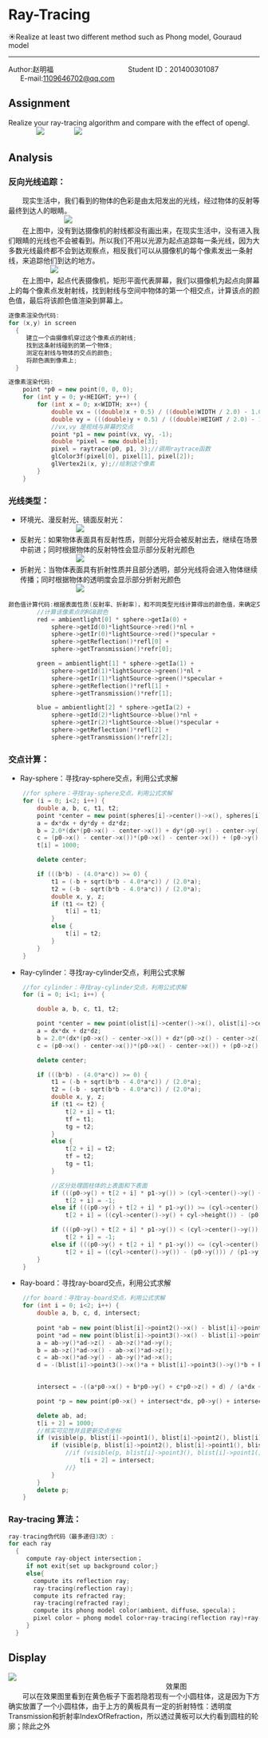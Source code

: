 # Ray-Tracing
:sunny:Realize at least two different method such as Phong model, Gouraud model<br>
__________________________________________________________________________________________
Author:赵明福                                        Student ID：201400301087                            E-mail:1109646702@qq.com<br>
## Assignment
Realize your ray-tracing algorithm and compare with the effect of opengl.<br>
　　　　![](https://github.com/Chicharito999/ImageCache/raw/master/image/图片24.png) 
　　　　![](https://github.com/Chicharito999/ImageCache/raw/master/image/图片25.png)
## Analysis
### 反向光线追踪：
　　现实生活中，我们看到的物体的色彩是由太阳发出的光线，经过物体的反射等最终到达人的眼睛。<br>
　　　　　　　　![](https://github.com/Chicharito999/ImageCache/raw/master/image/图片57.png)<br>
　　在上图中，没有到达摄像机的射线都没有画出来，在现实生活中，没有进入我们眼睛的光线也不会被看到。所以我们不用以光源为起点追踪每一条光线，因为大多数光线最终都不会到达观察点，相反我们可以从摄像机的每个像素发出一条射线，来追踪他们到达的地方。<br>
　　　　　　![](https://github.com/Chicharito999/ImageCache/raw/master/image/图片58.png)<br> 
　　在上图中，起点代表摄像机，矩形平面代表屏幕，我们以摄像机为起点向屏幕上的每个像素点发射射线，找到射线与空间中物体的第一个相交点，计算该点的颜色值，最后将该颜色值渲染到屏幕上。<br>
```cpp
逐像素渲染伪代码:
for (x,y) in screen
  {
     建立一个由摄像机穿过这个像素点的射线;
     找到这条射线碰到的第一个物体;
     测定在射线与物体的交点的颜色;
     将颜色画到像素上;
  }
```  
```cpp
逐像素渲染代码:
	point *p0 = new point(0, 0, 0);
	for (int y = 0; y<HEIGHT; y++) {
		for (int x = 0; x<WIDTH; x++) {
			double vx = ((double)x + 0.5) / ((double)WIDTH / 2.0) - 1.0;
			double vy = (((double)y + 0.5) / ((double)HEIGHT / 2.0) - 1.0)*.899;
			//vx,vy 是视线与屏幕的交点
			point *p1 = new point(vx, vy, -1);
			double *pixel = new double[3];
			pixel = raytrace(p0, p1, 3);//调用raytrace函数
			glColor3f(pixel[0], pixel[1], pixel[2]);
			glVertex2i(x, y);//绘制这个像素
		}
	}
```    
### 光线类型：
* 环境光、漫反射光、镜面反射光：<br>
　　　　　　　　![](https://github.com/Chicharito999/ImageCache/raw/master/image/图片59.png)<br>
* 反射光：如果物体表面具有反射性质，则部分光将会被反射出去，继续在场景中前进；同时根据物体的反射特性会显示部分反射光颜色<br>
　　　　　　　　![](https://github.com/Chicharito999/ImageCache/raw/master/image/图片60.png)<br>
* 折射光：当物体表面具有折射性质并且部分透明，部分光线将会进入物体继续传播；同时根据物体的透明度会显示部分折射光颜色<br>
　　　　　　　　![](https://github.com/Chicharito999/ImageCache/raw/master/image/图片61.png)<br>
```cpp
颜色值计算代码:根据表面性质(反射率、折射率)，和不同类型光线计算得出的颜色值，来确定交点的颜色值，即当前像素点的颜色值。
		//计算该像素点的RGB颜色
		red = ambientlight[0] * sphere->getIa(0) +
			sphere->getId(0)*lightSource->red()*nl +
			sphere->getIr(0)*lightSource->red()*specular +
			sphere->getReflection()*refl[0] +
			sphere->getTransmission()*refr[0];

		green = ambientlight[1] * sphere->getIa(1) +
			sphere->getId(1)*lightSource->green()*nl +
			sphere->getIr(1)*lightSource->green()*specular +
			sphere->getReflection()*refl[1] +
			sphere->getTransmission()*refr[1];

		blue = ambientlight[2] * sphere->getIa(2) +
			sphere->getId(2)*lightSource->blue()*nl +
			sphere->getIr(2)*lightSource->blue()*specular +
			sphere->getReflection()*refl[2] +
			sphere->getTransmission()*refr[2];
```    
### 交点计算：
* Ray-sphere：寻找ray-sphere交点，利用公式求解<br> 
```cpp
	//for sphere：寻找ray-sphere交点，利用公式求解
	for (i = 0; i<2; i++) {
		double a, b, c, t1, t2;
		point *center = new point(spheres[i]->center()->x(), spheres[i]->center()->y(), spheres[i]->center()->z());
		a = dx*dx + dy*dy + dz*dz;
		b = 2.0*(dx*(p0->x() - center->x()) + dy*(p0->y() - center->y()) + dz*(p0->z() - center->z()));
		c = (p0->x() - center->x())*(p0->x() - center->x()) + (p0->y() - center->y())*(p0->y() - center->y()) + (p0->z() - center->z())*(p0->z() - center->z()) - (spheres[i]->radius())*(spheres[i]->radius());
		t[i] = 1000;

		delete center;

		if (((b*b) - (4.0*a*c)) >= 0) {
			t1 = (-b + sqrt(b*b - 4.0*a*c)) / (2.0*a);
			t2 = (-b - sqrt(b*b - 4.0*a*c)) / (2.0*a);
			double x, y, z;
			if (t1 <= t2) {
				t[i] = t1;
			}
			else {
				t[i] = t2;
			}
		}
	}
``` 
* Ray-cylinder：寻找ray-cylinder交点，利用公式求解<br> 
```cpp
	//for cylinder：寻找ray-cylinder交点，利用公式求解
	for (i = 0; i<1; i++) {

		double a, b, c, t1, t2;

		point *center = new point(olist[i]->center()->x(), olist[i]->center()->y(), olist[i]->center()->z());
		a = dx*dx + dz*dz;
		b = 2.0*(dx*(p0->x() - center->x()) + dz*(p0->z() - center->z()));
		c = (p0->x() - center->x())*(p0->x() - center->x()) + (p0->z() - center->z())*(p0->z() - center->z()) - (olist[i]->radius())*(olist[i]->radius());

		delete center;

		if (((b*b) - (4.0*a*c)) >= 0) {
			t1 = (-b + sqrt(b*b - 4.0*a*c)) / (2.0*a);
			t2 = (-b - sqrt(b*b - 4.0*a*c)) / (2.0*a);
			double x, y, z;
			if (t1 <= t2) {
				t[2 + i] = t1;
				tf = t1;
				tg = t2;
			}
			else {
				t[2 + i] = t2;
				tf = t2;
				tg = t1;
			}

			//区分处理圆柱体的上表面和下表面
			if (((p0->y() + t[2 + i] * p1->y()) > (cyl->center()->y() + cyl->height())) && (((p0->y() + tg*p1->y()) > (cyl->center()->y() + cyl->height()))))
				t[2 + i] = -1;
			else if (((p0->y() + t[2 + i] * p1->y()) >= (cyl->center()->y() + cyl->height())) && (((p0->y() + tg*p1->y()) <= (cyl->center()->y() + cyl->height()))))
				t[2 + i] = ((cyl->center()->y() + cyl->height()) - (p0->y())) / (p1->y());

			if (((p0->y() + t[2 + i] * p1->y()) < (cyl->center()->y())) && (((p0->y() + tg*p1->y()) < (cyl->center()->y()))))
				t[2 + i] = -1;
			else if (((p0->y() + t[2 + i] * p1->y()) <= (cyl->center()->y())) && (((p0->y() + tg*p1->y()) >= (cyl->center()->y()))))
				t[2 + i] = ((cyl->center()->y()) - (p0->y())) / (p1->y());
		}
	}
``` 
* Ray-board：寻找ray-board交点，利用公式求解<br> 
```cpp
	//for board：寻找ray-board交点，利用公式求解
	for (int i = 0; i<2; i++) {
		double a, b, c, d, intersect;
	
		point *ab = new point(blist[i]->point2()->x() - blist[i]->point1()->x(), blist[i]->point2()->y() - blist[i]->point1()->y(), blist[i]->point2()->z() - blist[i]->point1()->z());
		point *ad = new point(blist[i]->point3()->x() - blist[i]->point2()->x(), blist[i]->point3()->y() - blist[i]->point2()->y(), blist[i]->point3()->z() - blist[i]->point2()->z());
		a = ab->y()*ad->z() - ab->z()*ad->y();
		b = ab->z()*ad->x() - ab->x()*ad->z();
		c = ab->x()*ad->y() - ab->y()*ad->x();
		d = -(blist[i]->point3()->x()*a + blist[i]->point3()->y()*b + blist[i]->point3()->z()*c);

		
		intersect = -((a*p0->x() + b*p0->y() + c*p0->z() + d) / (a*dx + b*dy + c*dz));

		point *p = new point(p0->x() + intersect*dx, p0->y() + intersect*dy, p0->z() + intersect*dz);

		delete ab, ad;
		t[i + 2] = 1000;
		//核实可见性并且更新交点坐标
		if (visible(p, blist[i]->point1(), blist[i]->point2(), blist[i]->point3())) {
			if (visible(p, blist[i]->point2(), blist[i]->point1(), blist[i]->point3())) {
				//if (visible(p, blist[i]->point3(), blist[i]->point1(), blist[i]->point2())) {
					t[i + 2] = intersect;
				//}
			}
		}
		delete p;
	}
``` 
### Ray-tracing 算法：
```cpp
ray-tracing伪代码（最多递归3次）:
for each ray
  {
     compute ray-object intersection；
     if not exit{set up background color;}
     else{
       compute its reflection ray;
       ray-tracing(reflection ray);
       compute its refracted ray;
       ray-tracing(refracted ray);
       compute its phong model color(ambient、diffuse、specula)；
       pixel color = phong model color+ray-tracing(reflection ray)+ray-tracing(refracted ray);
     }    
  }

```  

## Display
![](https://github.com/Chicharito999/ImageCache/raw/master/image/图片62.png)<br>
                                    　　　　　　　　　　　　　效果图<br>
　　可以在效果图里看到在黄色板子下面若隐若现有一个小圆柱体，这是因为下方确实放置了一个小圆柱体，由于上方的黄板具有一定的折射特性：透明度Transmission和折射率IndexOfRefraction，所以透过黄板可以大约看到圆柱的轮廓；除此之外<br>
　　
